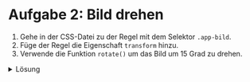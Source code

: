 # Aufgabe 2: Bild drehen

1. Gehe in der CSS-Datei zu der Regel mit dem Selektor `.app-bild`.
2. Füge der Regel die Eigenschaft `transform` hinzu.
3. Verwende die Funktion `rotate()` um das Bild um 15 Grad zu drehen.

<details>
<summary>Lösung</summary>

#### style.css

```css
.app-bild {
  width: 80%;
  border-radius: 5%;
  transform: rotate(15deg);
}
```

</details>

